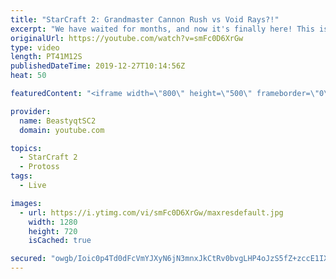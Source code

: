 ```yaml
---
title: "StarCraft 2: Grandmaster Cannon Rush vs Void Rays?!"
excerpt: "We have waited for months, and now it's finally here! This is the VOID RAYS to GRANDMASTER series! With the new balance changes to speedy Void Rays in the latest patch, we can now begin the series right! At this point in the series, we are introducing other units into the composition to make the games"
originalUrl: https://youtube.com/watch?v=smFc0D6XrGw
type: video
length: PT41M12S
publishedDateTime: 2019-12-27T10:14:56Z
heat: 50

featuredContent: "<iframe width=\"800\" height=\"500\" frameborder=\"0\" src=\"https://www.youtube.com/embed/smFc0D6XrGw\" allow=\"accelerometer; autoplay; encrypted-media; gyroscope; picture-in-picture\" allowfullscreen></iframe>"

provider:
  name: BeastyqtSC2
  domain: youtube.com

topics:
  - StarCraft 2
  - Protoss
tags:
  - Live

images:
  - url: https://i.ytimg.com/vi/smFc0D6XrGw/maxresdefault.jpg
    width: 1280
    height: 720
    isCached: true

secured: "owgb/Ioic0p4Td0dFcVmYJXyN6jN3mnxJkCtRv0bvgLHP4oJzS5fZ+zccE1IXHyP0nZuR6rNaG+LYuNfbDl7VC8/y8ADe3hMa/MSrB2HmYwNbua3ueYIPmZ+KEwJyqsbMOnGQ0bn5VDVmw4+qgs5Q0Pwbf/1et54o+Zub9NPGO+hXJh3w0z0C46vIzp6ILflFSeBJZZIL4zl/s2XF5MCMNz0uKg05D3zrASKgHxqbRhf3XJnMmI2e3/jqXOB0R1ILFOG6Sy4+uGgX3SzQI1zO9OoRkvvpem7GQoiy9pl+hHkjZOy/RVKYhVmIYjzMNGj2MuB3PBUJf3Lq8q8R84d5tPJ6bkKaEvMYuEX5Cf4GxR/UE/vHaoMrsxzuKHX3aR0Fs3GoLb/PXzoCCQ0cNxluh9iYvQvsjDHJrK5hI2EJ+0=;0lHB4QQYuvdNRSK9uyoKJg=="
---
```


